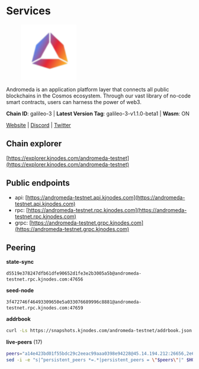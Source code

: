 # Services

<figure><img src="https://raw.githubusercontent.com/kj89/cosmos-images/main/logos/andromeda.png" width="150" alt=""><figcaption></figcaption></figure>

Andromeda is an application platform layer that connects all  public blockchains in the Cosmos ecosystem. Through our vast  library of no-code smart contracts, users can harness the power of web3.

**Chain ID**: galileo-3 | **Latest Version Tag**: galileo-3-v1.1.0-beta1 | **Wasm**: ON

[Website](https://www.andromedaprotocol.io) | [Discord](https://discord.gg/wzM3kSN3sE) | [Twitter](https://twitter.com/andromedaprot)




## Chain explorer
[https://explorer.kjnodes.com/andromeda-testnet](https://explorer.kjnodes.com/andromeda-testnet)

## Public endpoints

* api: [https://andromeda-testnet.api.kjnodes.com](https://andromeda-testnet.api.kjnodes.com)
* rpc: [https://andromeda-testnet.rpc.kjnodes.com](https://andromeda-testnet.rpc.kjnodes.com)
* grpc: [https://andromeda-testnet.grpc.kjnodes.com](https://andromeda-testnet.grpc.kjnodes.com)

## Peering

**state-sync**

```text
d5519e378247dfb61dfe90652d1fe3e2b3005a5b@andromeda-testnet.rpc.kjnodes.com:47656
```

**seed-node**

```text
3f472746f46493309650e5a033076689996c8881@andromeda-testnet.rpc.kjnodes.com:47659
```

**addrbook**
```bash
curl -Ls https://snapshots.kjnodes.com/andromeda-testnet/addrbook.json > $HOME/.andromedad/config/addrbook.json
```

**live-peers** (17)
```bash
peers="a14e423bd01f55bdc29c2eeac99aaa0398e94228@45.14.194.212:26656,2e6164a7c45c1840494af5db9bc54aacc39a065e@85.239.233.241:26656,d5519e378247dfb61dfe90652d1fe3e2b3005a5b@65.109.68.190:47656,c45d01b216a7f24a06448a47b6cf19a42e74c29b@65.21.170.3:32656,03603fb96ded3aabe7451efad31fb8d0c523a0ee@146.19.75.97:26656,4cd929e58c35970289659e402a582115671baaee@65.109.106.91:25656,7ac17e470c16814be55aa02a1611b23a3fba3097@75.119.141.16:26656,093a6c911937d6d870780003c2b0a39c050d9d85@194.31.109.199:26656,99cebda3a65a35b9a6a8bef774c8b92c1e548aa5@65.108.226.26:36656,0f966c78a7ac4722bd389f5c010efb8235ca8f73@65.108.227.112:14656,e2efe3e1d7e0ed2e5b6a1b384c47f745e9f205ac@65.108.141.109:31656,bb81a52f86a5332e447373796f8a0b99f195816d@5.78.67.243:26656,3b998a882d8d9bcb2869eef988af86254e0e9602@89.116.29.20:26656,c66e5cc02d87731faf781463466bf39723d4558b@68.183.181.120:26656,0aed895e88d792e71968a18fc70fbcd62a997f99@65.108.232.238:15656,2475bcd6fc1950d8ddecfccd2c3161ce99130741@194.126.172.250:36656,f1bca379ca2f358ddb39a69fdb0c9755903aeba8@80.76.43.138:26656"
sed -i -e "s|^persistent_peers *=.*|persistent_peers = \"$peers\"|" $HOME/.andromedad/config/config.toml
```
